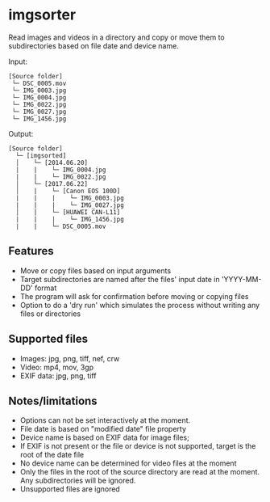 # imgsorter

Read images and videos in a directory and copy or move them to subdirectories based on file date and device name.

Input:
```
[Source folder]
 └─ DSC_0005.mov
 └─ IMG_0003.jpg
 └─ IMG_0004.jpg
 └─ IMG_0022.jpg
 └─ IMG_0027.jpg
 └─ IMG_1456.jpg
```

Output:
```
[Source folder]
  └─ [imgsorted]
  │    └─ [2014.06.20]
  |    |    └─ IMG_0004.jpg
  |    |    └─ IMG_0022.jpg
  │    └─ [2017.06.22]
  │    |    └─ [Canon EOS 100D]
  |    |    |    └─ IMG_0003.jpg
  |    |    |    └─ IMG_0027.jpg
  │    |    └─ [HUAWEI CAN-L11]
  |    |    |    └─ IMG_1456.jpg
  |    |    └─ DSC_0005.mov
```

## Features
* Move or copy files based on input arguments
* Target subdirectories are named after the files' input date in 'YYYY-MM-DD' format 
* The program will ask for confirmation before moving or copying files
* Option to do a 'dry run' which simulates the process without writing any files or directories

## Supported files
* Images: jpg, png, tiff, nef, crw
* Video: mp4, mov, 3gp
* EXIF data: jpg, png, tiff

## Notes/limitations
* Options can not be set interactively at the moment.
* File date is based on "modified date" file property
* Device name is based on EXIF data for image files;
* If EXIF is not present or the file or device is not supported, target is the root of the date file
* No device name can be determined for video files at the moment
* Only the files in the root of the source directory are read at the moment. Any subdirectories will be ignored.
* Unsupported files are ignored